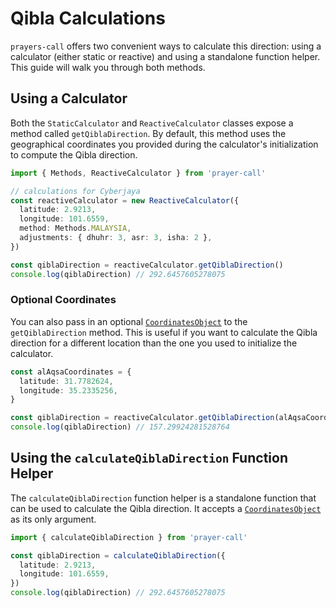 # Qibla Calculations

`prayers-call` offers two convenient ways to calculate this direction: using a calculator (either static or reactive) and using a standalone function helper. This guide will walk you through both methods.

## Using a Calculator

Both the `StaticCalculator` and `ReactiveCalculator` classes expose a method called `getQiblaDirection`. By default, this method uses the geographical coordinates you provided during the calculator's initialization to compute the Qibla direction.

```ts
import { Methods, ReactiveCalculator } from 'prayer-call'

// calculations for Cyberjaya
const reactiveCalculator = new ReactiveCalculator({
  latitude: 2.9213,
  longitude: 101.6559,
  method: Methods.MALAYSIA,
  adjustments: { dhuhr: 3, asr: 3, isha: 2 },
})

const qiblaDirection = reactiveCalculator.getQiblaDirection()
console.log(qiblaDirection) // 292.6457605278075
```

### Optional Coordinates

You can also pass in an optional [`CoordinatesObject`](../api.md#coordinatesobject) to the `getQiblaDirection` method. This is useful if you want to calculate the Qibla direction for a different location than the one you used to initialize the calculator.

```ts
const alAqsaCoordinates = {
  latitude: 31.7782624,
  longitude: 35.2335256,
}

const qiblaDirection = reactiveCalculator.getQiblaDirection(alAqsaCoordinates)
console.log(qiblaDirection) // 157.29924281528764
```

## Using the `calculateQiblaDirection` Function Helper

The `calculateQiblaDirection` function helper is a standalone function that can be used to calculate the Qibla direction. It accepts a [`CoordinatesObject`](../api.md#coordinatesobject) as its only argument.

```ts
import { calculateQiblaDirection } from 'prayer-call'

const qiblaDirection = calculateQiblaDirection({
  latitude: 2.9213,
  longitude: 101.6559,
})
console.log(qiblaDirection) // 292.6457605278075
```
